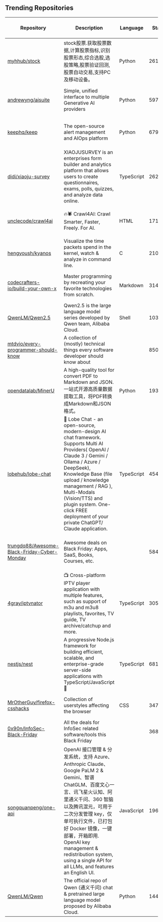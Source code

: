 ## Trending Repositories

| Repository | Description | Language | Stars | Forks | Built By | Current Period Stars |
|------------|-------------|----------|-------|-------|----------|---------------------|
| [myhhub/stock](https://github.com/myhhub/stock) | stock股票.获取股票数据,计算股票指标,识别股票形态,综合选股,选股策略,股票验证回测,股票自动交易,支持PC及移动设备。 | Python | 2615 | 567 | [myhhub](https://github.com/myhhub), [lihaiwenserver](https://github.com/lihaiwenserver) | 38 |
| [andrewyng/aisuite](https://github.com/andrewyng/aisuite) | Simple, unified interface to multiple Generative AI providers | Python | 5970 | 509 | [ksolo](https://github.com/ksolo), [standsleeping](https://github.com/standsleeping), [rohitprasad15](https://github.com/rohitprasad15), [jeffxtang](https://github.com/jeffxtang), [andrewyng](https://github.com/andrewyng) | 1143 |
| [keephq/keep](https://github.com/keephq/keep) | The open-source alert management and AIOps platform | Python | 6799 | 716 | [talboren](https://github.com/talboren), [shahargl](https://github.com/shahargl), [Matvey-Kuk](https://github.com/Matvey-Kuk), [VladimirFilonov](https://github.com/VladimirFilonov), [GlebBerjoskin](https://github.com/GlebBerjoskin) | 323 |
| [didi/xiaoju-survey](https://github.com/didi/xiaoju-survey) | XIAOJUSURVEY is an enterprises form builder and analytics platform that allows users to create questionnaires, exams, polls, quizzes, and analyze data online. | TypeScript | 2628 | 319 | [sudoooooo](https://github.com/sudoooooo), [luch1994](https://github.com/luch1994), [skique](https://github.com/skique), [alwayrun](https://github.com/alwayrun), [chaorenluo](https://github.com/chaorenluo) | 40 |
| [unclecode/crawl4ai](https://github.com/unclecode/crawl4ai) | 🔥🕷️ Crawl4AI: Crawl Smarter, Faster, Freely. For AI. | HTML | 17189 | 1269 | [unclecode](https://github.com/unclecode), [bizrockman](https://github.com/bizrockman), [datehoer](https://github.com/datehoer), [mjvankampen](https://github.com/mjvankampen), [ketonkss4](https://github.com/ketonkss4) | 131 |
| [hengyoush/kyanos](https://github.com/hengyoush/kyanos) | Visualize the time packets spend in the kernel, watch & analyze in command line. | C | 2107 | 45 | [hengyoush](https://github.com/hengyoush) | 677 |
| [codecrafters-io/build-your-own-x](https://github.com/codecrafters-io/build-your-own-x) | Master programming by recreating your favorite technologies from scratch. | Markdown | 314187 | 29175 | [danistefanovic](https://github.com/danistefanovic), [rohitpaulk](https://github.com/rohitpaulk), [sarupbanskota](https://github.com/sarupbanskota), [fake-rookie](https://github.com/fake-rookie), [bauripalash](https://github.com/bauripalash) | 317 |
| [QwenLM/Qwen2.5](https://github.com/QwenLM/Qwen2.5) | Qwen2.5 is the large language model series developed by Qwen team, Alibaba Cloud. | Shell | 10334 | 637 | [jklj077](https://github.com/jklj077), [JustinLin610](https://github.com/JustinLin610), [bug-orz](https://github.com/bug-orz), [huybery](https://github.com/huybery), [JianxinMa](https://github.com/JianxinMa) | 56 |
| [mtdvio/every-programmer-should-know](https://github.com/mtdvio/every-programmer-should-know) | A collection of (mostly) technical things every software developer should know about |  | 85079 | 7875 | [mr-mig](https://github.com/mr-mig), [YellowFoxH4XOR](https://github.com/YellowFoxH4XOR), [espozbob](https://github.com/espozbob), [wa008](https://github.com/wa008), [diendv96](https://github.com/diendv96) | 328 |
| [opendatalab/MinerU](https://github.com/opendatalab/MinerU) | A high-quality tool for convert PDF to Markdown and JSON.一站式开源高质量数据提取工具，将PDF转换成Markdown和JSON格式。 | Python | 19354 | 1380 | [myhloli](https://github.com/myhloli), [dt-yy](https://github.com/dt-yy), [Focusshang](https://github.com/Focusshang), [drunkpig](https://github.com/drunkpig), [papayalove](https://github.com/papayalove) | 363 |
| [lobehub/lobe-chat](https://github.com/lobehub/lobe-chat) | 🤯 Lobe Chat - an open-source, modern-design AI chat framework. Supports Multi AI Providers( OpenAI / Claude 3 / Gemini / Ollama / Azure / DeepSeek), Knowledge Base (file upload / knowledge management / RAG ), Multi-Modals (Vision/TTS) and plugin system. One-click FREE deployment of your private ChatGPT/ Claude application. | TypeScript | 45410 | 10200 | [arvinxx](https://github.com/arvinxx), [semantic-release-bot](https://github.com/semantic-release-bot), [canisminor1990](https://github.com/canisminor1990), [lobehubbot](https://github.com/lobehubbot) | 49 |
| [trungdq88/Awesome-Black-Friday-Cyber-Monday](https://github.com/trungdq88/Awesome-Black-Friday-Cyber-Monday) | Awesome deals on Black Friday: Apps, SaaS, Books, Courses, etc. |  | 5848 | 1194 | [gh-readonly-tdinh-me](https://github.com/gh-readonly-tdinh-me), [trungdq88](https://github.com/trungdq88), [dqhieu](https://github.com/dqhieu), [pradeepb28](https://github.com/pradeepb28), [iwootten](https://github.com/iwootten) | 70 |
| [4gray/iptvnator](https://github.com/4gray/iptvnator) | 📺 Cross-platform IPTV player application with multiple features, such as support of m3u and m3u8 playlists, favorites, TV guide, TV archive/catchup and more. | TypeScript | 3057 | 404 | [4gray](https://github.com/4gray), [bovirus](https://github.com/bovirus), [semantic-release-bot](https://github.com/semantic-release-bot), [KiPSOFT](https://github.com/KiPSOFT) | 63 |
| [nestjs/nest](https://github.com/nestjs/nest) | A progressive Node.js framework for building efficient, scalable, and enterprise-grade server-side applications with TypeScript/JavaScript 🚀 | TypeScript | 68141 | 7664 | [kamilmysliwiec](https://github.com/kamilmysliwiec), [renovate-bot](https://github.com/renovate-bot), [micalevisk](https://github.com/micalevisk) | 86 |
| [MrOtherGuy/firefox-csshacks](https://github.com/MrOtherGuy/firefox-csshacks) | Collection of userstyles affecting the browser | CSS | 3477 | 328 | [MrOtherGuy](https://github.com/MrOtherGuy), [black7375](https://github.com/black7375), [sonofevil](https://github.com/sonofevil), [thePanz](https://github.com/thePanz), [djeglin](https://github.com/djeglin) | 19 |
| [0x90n/InfoSec-Black-Friday](https://github.com/0x90n/InfoSec-Black-Friday) | All the deals for InfoSec related software/tools this Black Friday |  | 3687 | 428 | [0x90n](https://github.com/0x90n), [raghavanks](https://github.com/raghavanks), [c0nsol](https://github.com/c0nsol), [sjgibbs](https://github.com/sjgibbs), [omergunal](https://github.com/omergunal) | 76 |
| [songquanpeng/one-api](https://github.com/songquanpeng/one-api) | OpenAI 接口管理 & 分发系统，支持 Azure、Anthropic Claude、Google PaLM 2 & Gemini、智谱 ChatGLM、百度文心一言、讯飞星火认知、阿里通义千问、360 智脑以及腾讯混元，可用于二次分发管理 key，仅单可执行文件，已打包好 Docker 镜像，一键部署，开箱即用. OpenAI key management & redistribution system, using a single API for all LLMs, and features an English UI. | JavaScript | 19606 | 4334 | [songquanpeng](https://github.com/songquanpeng), [mrhaoji](https://github.com/mrhaoji), [igophper](https://github.com/igophper), [quzard](https://github.com/quzard), [Laisky](https://github.com/Laisky) | 19 |
| [QwenLM/Qwen](https://github.com/QwenLM/Qwen) | The official repo of Qwen (通义千问) chat & pretrained large language model proposed by Alibaba Cloud. | Python | 14435 | 1174 | [JustinLin610](https://github.com/JustinLin610), [yangapku](https://github.com/yangapku), [JianxinMa](https://github.com/JianxinMa), [jklj077](https://github.com/jklj077), [jxst539246](https://github.com/jxst539246) | 13 |
